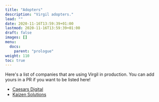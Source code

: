 ```yaml
---
title: "Adopters"
description: "Virgil adopters."
lead: ""
date: 2020-11-16T13:59:39+01:00
lastmod: 2020-11-16T13:59:39+01:00
draft: false
images: []
menu:
  docs:
    parent: "prologue"
weight: 110
toc: true
---
```


Here's a list of companies that are using Virgil in production. You can add yours in a PR if
you want to be listed here!

- [Caesars Digital](https://www.caesars.com/)
- [Kaizen Solutions](https://kaizen-solutions.io)



